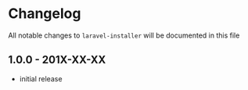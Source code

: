 # Changelog

All notable changes to `laravel-installer` will be documented in this file

## 1.0.0 - 201X-XX-XX

- initial release

